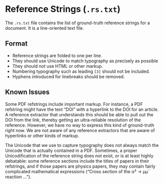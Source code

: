 # Reference Strings (`.rs.txt`)

The `.rs.txt` file contains the list of ground-truth reference strings for a
document. It is a line-oriented text file.


## Format

- Reference strings are folded to one per line.
- They should use Unicode to match typography as precisely as possible
- They should *not* use HTML or other markup.
- Numbering typography such as leading `[3]` should not be included.
- Hyphens introduced for linebreaks should be removed.


## Known Issues

Some PDF refstrings include important markup. For instance, a PDF refstring
might have the text “DOI” with a hyperlink to the DOI for an article. A
reference extractor that understands this should be able to pull out the DOI
from the link, thereby getting an ultra-reliable resolution of the reference.
However, we have no way to express this kind of ground-truth right now. We
are not aware of any reference extractors that are aware of hyperlinks or
other kinds of markup.

The Unicode that we use to capture typography does not always match the Unicode
that is actually contained in a PDF. Sometimes, a proper Unicodification of the
reference string does not exist, or is at least highly debatable: some reference
sections include the titles of papers in their refstrings, and if those papers
are physics papers, they may contain fairly complicated mathematical expressions
(“Cross section of the α² → μμ¯ reaction ...”).